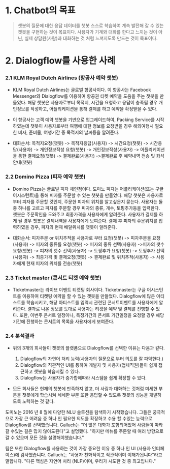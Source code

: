 # 1. Chatbot의 목표
> 챗봇의 질문에 대한 응답 데이터를 챗봇 스스로 학습하여 계속 발전해 갈 수 있는 챗봇을 구현하는 것이 목표이다.
> 사용자가 기계와 대화를 한다고 느끼는 것이 아닌, 실제 상담원(사람)과 대화하는 것 처럼 느껴지도록 만드는 것이 목표이다.

# 2. Dialogflow를 사용한 사례
### 2.1 KLM Royal Dutch Airlines (항공사 예약 챗봇)
 * KLM Royal Dutch Airlines는 글로벌 항공사이다. 이 항공사는 Facebook Messenger와 Dialogflow를 이용하여 항공권 티켓 예약을 도움을 주는 챗봇을 만들었다. 해당 챗봇은 사용자로부터 목적지, 시간을 요청하고 응답이 충족될 경우 개인정보를 작성하고, 어플리케이션을 통해 결제를 하고 예약을 확정받을 수 있다.
 
 * 이 항공사는 고객 예약 챗봇을 기반으로 업그레이드하여, Packing Service를 시작하였는데 챗봇이 사용자로부터 여행에 대한 정보를 요청받을 경우 해외여행시 필요한 비자, 준비물, 여행기간 중 목적지의 날씨등을 알려준다.
 
 * 대화순서: 목적지요청(챗봇) -> 목적지응답(사용자) -> 시간요청(챗봇) -> 시간응답(사용자) -> 개인정보작성 요청(챗봇) -> 개인정보작성(사용자) -> 어플리케이션을 통한 결제요청(챗봇) -> 결제완료(사용자) ->결제완료 후 예약내역 전송 및 좌석안내(챗봇)
 
### 2.2 Domino Pizza (피자 예약 챗봇)
 * Domino Pizza는 글로벌 피자 체인점이다. 도미노 피자는 어플리케이션(또는 구글 어시스턴트)을 통해 피자를 주문할 수 있는 챗봇을 만들었다. 해당 챗봇은 사용자로 부터 피자를 주문할 것인지, 주문한 피자의 위치를 알고싶은지 묻는다. 사용자는 둘 중 하나를 고르고 피자를 주문할 경우 피자의 종류, 개수, 토핑추가등을 입력한다. 챗봇은 주문확인을 도와주고 최종가격을 사용자에게 알려준다. 사용자가 결제를 하게 될 경우 챗봇은 결제내역을 사용자에게 보여준다. 결제 후 피자의 주문위치를 입력하였을 경우, 피자의 현재 배달위치를 챗봇이 알려준다.
 
 * 대화순서: 피자주문 or 위치추적을 사용자로 부터 요청(챗봇) -> 피자주문을 요청(사용자) -> 피자의 종류를 요청(챗봇) -> 피자의 종류 선택(사용자) ->피자의 갯수 요청(챗봇) -> 피자의 갯수 선택(사용자) -> 토핑추가 요청(챗봇) -> 토핑추가 선택(사용자) -> 최종가격 및 결제요청(챗봇) -> 결제완료 및 위치추적(사용자) -> 사용자에게 현재 피자의 위치를 전송(챗봇)
 
### 2.3 Ticket master (콘서트 티켓 예약 챗봇)
 * Ticketmaster는 라이브 이벤트 티켓팅 회사이다. Ticketmaster는 구글 어시스턴트를 이용하여 티켓팅 예약을 할 수 있는 챗봇을 만들었다. Dialogflow에 많은 아티스트를 학습시키고, 해당 아티스트를 입력시 관련된 콘서트이벤트를 사용자에게 알려준다. 결과로 나온 정보를 토대로 사용자는 티켓을 예약 및 결제를 진행할 수 있다. 또한, 이번주 콘서트 일정이나, 특정기간의 콘서트 기간일정을 요청할 경우 해당 기간에 진행하는 콘서트의 목록을 사용자에게 보여준다. 

### 2.4 분석결과
 * 위의 3개의 회사들이 챗봇의 플랫폼으로 Dialogflow를 선택한 이유는 다음과 같다.
    1. Dialogflow의 자연어 처리 능력(사용자의 질문으로 부터 의도를 잘 파악한다.)
    2. Dialogflow의 직관적인 UI를 통하여 개발자 및 사용자(업체직원)들이 쉽게 접근하고 챗봇을 학습시킬 수 있다.
    3. Dialogflow는 사용자가 증가합에따라 시스템을 쉽게 확장할 수 있다.
 
 * 모든 회사들은 현재의 챗봇에 만족하지 않고, 더 사람과 대화하는 것처럼 미세한 부분을 챗봇에게 학습시켜 세세한 부분 또한 응답할 수 있도록 챗봇의 성능을 개발하도록 노력하는 것 같다.
 

 
 
 
 
 
 도미노는 2016 년 8 월에 다양한 NLU 솔루션을 탐색하기 시작했습니다. 그들은 궁극적으로 가장 큰 어려움 중 하나 인 필요한 의도를 확장하고 수용 할 수있는 능력으로 Dialogflow를 선택했습니다. Galluch는 "더 많은 대화가 포함되어있어 사람들이 따라갈 수있는 길은 많지 않아도된다"고 설명했다. "하지만 메뉴를 주문할 때 여러 방향으로 갈 수 있으며 모든 것을 설명해야했습니다."

팀은 또한 Dialogflow를 사용하는 것이 가장 중요한 이유 중 하나 인 UI (사용자 인터페이스)에 감사했습니다. Galluch는 "사용자 친화적이고 직관적이며 이해가됩니다"라고 말합니다. "다른 핵심은 자연어 처리 (NLP)이며, 우리가 시도한 것 중 최고입니다."
